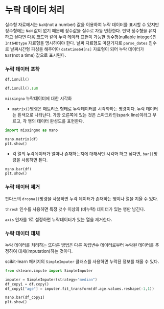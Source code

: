<script> MathJax.Hub.Queue(["Typeset",MathJax.Hub]); </script>

# 누락 데이터 처리

실수형 자료에서는 `NaN`(not a number) 값을 이용하여 누락 데이터를 표시할 수 있지만 정수형에는 `NaN` 값이 없기 때문에 정수값을 실수로 자동 변환한다. 만약 정수형을 유지하고 싶다면 다음 코드와 같이 누락 데이터 표현이 가능한 정수형(nullable integer)인 `Int64Dtype` 자료형을 명시하여야 한다. 날짜 자료형도 마찬가지로 `parse_dates` 인수로 날짜시간형 파싱을 해주어야 `datetime64[ns]` 자료형이 되어 누락 데이터가 `NaT`(not a time) 값으로 표시된다.

### 누락 데이터 포착

~~~python
df.isnull()
~~~

~~~python
df.isnull().sum
~~~

`missingno`  누락데이터에 대한 시각화 

  - `matrix()`명령은 매트리스 형태로 누락데이터를 시각화하는 명령이다. 누락 데이터는 흰색으로 나타난다. 가장 오른쪽에 있는 것은 스파크라인(spark line)이라고 부르고, 각 행의 데이터 완성도를 표현한다.

  ~~~python
  import missingno as msno
  
  msno.matrix(df)
  plt.show()
  ~~~

  - 각 열의 누락데이터가 얼마나 존재하는지에 대해서만 시각화 하고 싶다면, `bar()`명령을 사용하면 된다.

  ~~~python
  msno.bar(df)
  plt.show()
  ~~~

  

### 누락 데이터 제거

판다스의 `dropna()`명령을 사용하면 누락 데이터가 존재하는 행이나 열을 지울 수 있다.

`thresh` 인수를 사용하면 특정 갯수 이상의 (비누락) 데이터가 있는 행만 남긴다.

`axis` 인자를 1로 설정하면 누락데이터가 있는 열을 제거한다.

### 누락 데이터 데체

누락 데이터를 처리하는 또다른 방법은 다른 독립변수 데이터로부터 누락된 데이터를 추정하여 대체(imputation)하는 것이다.

scikit-learn 패키지의 `SimpleImputer` 클래스를 사용하면 누락된 정보를 채울 수 있다.

~~~python
from sklearn.impute import SimpleImputer

imputer = SimpleImputer(strategy="median")
df_copy1 = df.copy()
df_copy1["age"] = imputer.fit_transform(df.age.values.reshape(-1,1))

msno.bar(df_copy1)
plt.show()
~~~

